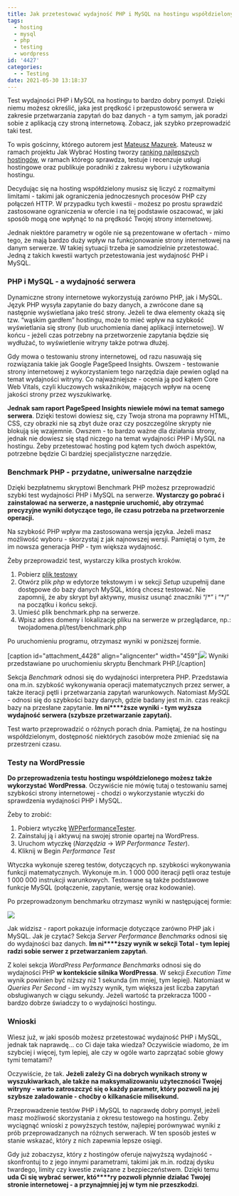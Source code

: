 ```yaml
---
title: Jak przetestować wydajność PHP i MySQL na hostingu współdzielonym?
tags:
  - hosting
  - mysql
  - php
  - testing
  - wordpress
id: '4427'
categories:
  - - Testing
date: 2021-05-30 13:18:37
---
```


Test wydajności PHP i MySQL na hostingu to bardzo dobry pomysł. Dzięki niemu możesz określić, jaka jest prędkość i przepustowość serwera w zakresie przetwarzania zapytań do baz danych - a tym samym, jak poradzi sobie z aplikacją czy stroną internetową. Zobacz, jak szybko przeprowadzić taki test.
<!-- more -->
To wpis gościnny, którego autorem jest [Mateusz Mazurek](https://mateuszmazurek.pl). Mateusz w ramach projektu Jak Wybrać Hosting tworzy [ranking najlepszych hostingów](https://jakwybrachosting.pl/), w ramach którego sprawdza, testuje i recenzuje usługi hostingowe oraz publikuje poradniki z zakresu wyboru i użytkowania hostingu.

Decydując się na hosting współdzielony musisz się liczyć z rozmaitymi limitami - takimi jak ograniczenia jednoczesnych procesów PHP czy połączeń HTTP. W przypadku tych kwestii - możesz po prostu sprawdzić zastosowane ograniczenia w ofercie i na tej podstawie oszacować, w jaki sposób mogą one wpłynąć to na prędkość Twojej strony internetowej.

Jednak niektóre parametry w ogóle nie są prezentowane w ofertach - mimo tego, że mają bardzo duży wpływ na funkcjonowanie strony internetowej na danym serwerze. W takiej sytuacji trzeba je samodzielnie przetestować. Jedną z takich kwestii wartych przetestowania jest wydajność PHP i MySQL.

### PHP i MySQL - a wydajność serwera

Dynamiczne strony internetowe wykorzystują zarówno PHP, jak i MySQL. Język PHP wysyła zapytanie do bazy danych, a zwrócone dane są następnie wyświetlana jako treść strony. Jeżeli te dwa elementy okażą się tzw. “wąskim gardłem” hostingu, może to mieć wpływ na szybkość wyświetlania się strony (lub uruchomienia danej aplikacji internetowej). W końcu - jeżeli czas potrzebny na przetworzenie zapytania będzie się wydłużać, to wyświetlenie witryny także potrwa dłużej.

Gdy mowa o testowaniu strony internetowej, od razu nasuwają się rozwiązania takie jak Google PageSpeed Insights. Owszem - testowanie strony internetowej z wykorzystaniem tego narzędzia daje pewien ogląd na temat wydajności witryny. Co najważniejsze - ocenia ją pod kątem Core Web Vitals, czyli kluczowych wskaźników, mających wpływ na ocenę jakości strony przez wyszukiwarkę.

**Jednak sam raport PageSpeed Insights niewiele m****ó****wi na temat samego serwera**. Dzięki testowi dowiesz się, czy Twoja strona ma poprawny HTML, CSS, czy obrazki nie są zbyt duże oraz czy poszczególne skrypty nie blokują się wzajemnie. Owszem - to bardzo ważne dla działania strony, jednak nie dowiesz się stąd niczego na temat wydajności PHP i MySQL na hostingu. Żeby przetestować hosting pod kątem tych dwóch aspektów, potrzebne będzie Ci bardziej specjalistyczne narzędzie.

### Benchmark PHP - przydatne, uniwersalne narzędzie

Dzięki bezpłatnemu skryptowi Benchmark PHP możesz przeprowadzić szybki test wydajności PHP i MySQL na serwerze. **Wystarczy go pobrać i zainstalować na serwerze, a następnie uruchomić, aby otrzymać precyzyjne wyniki dotyczące tego, ile czasu potrzeba na przetworzenie operacji.**

Na szybkość PHP wpływ ma zastosowana wersja języka. Jeżeli masz możliwość wyboru - skorzystaj z jak najnowszej wersji. Pamiętaj o tym, że im nowsza generacja PHP - tym większa wydajność.

Żeby przeprowadzić test, wystarczy kilka prostych kroków.

1.  Pobierz [plik testowy](https://github.com/vanilla-php/benchmark-php/archive/master.zip)
2.  Otwórz plik _php_ w edytorze tekstowym i w sekcji _Setup_ uzupełnij dane dostępowe do bazy danych MySQL, którą chcesz testować. Nie zapomnij, że aby skrypt był aktywny, musisz usunąć znaczniki “/\*” i “\*/” na początku i końcu sekcji.
3.  Umieść plik benchmark.php na serwerze.
4.  Wpisz adres domeny i lokalizację pliku na serwerze w przeglądarce, np.: twojadomena.pl/test/benchmark.php

Po uruchomieniu programu, otrzymasz wyniki w poniższej formie.

\[caption id="attachment\_4428" align="aligncenter" width="459"\]![](https://codecouple.pl/wp-content/uploads/2021/05/Picture-1-459x1024.jpg) Wyniki przedstawiane po uruchomieniu skryptu Benchmark PHP.\[/caption\]

Sekcja _Benchmark_ odnosi się do wydajności interpretera PHP. Przedstawia ona m.in. szybkość wykonywania operacji matematycznych przez serwer, a także iteracji pętli i przetwarzania zapytań warunkowych. Natomiast _MySQL_ \- odnosi się do szybkości bazy danych, gdzie badany jest m.in. czas reakcji bazy na przesłane zapytanie. **Im ni****ższe wyniki - tym wyższa wydajność serwera (szybsze przetwarzanie zapytań).**

Test warto przeprowadzić o różnych porach dnia. Pamiętaj, że na hostingu współdzielonym, dostępność niektórych zasobów może zmieniać się na przestrzeni czasu.

### Testy na WordPressie

**Do przeprowadzenia testu hostingu współdzielonego możesz także wykorzystać** **WordPressa**. Oczywiście nie mówię tutaj o testowaniu samej szybkości strony internetowej - chodzi o wykorzystanie wtyczki do sprawdzenia wydajności PHP i MySQL.

Żeby to zrobić:

1.  Pobierz wtyczkę [WPPerformanceTester](https://wordpress.org/plugins/wpperformancetester/).
2.  Zainstaluj ją i aktywuj na swojej stronie opartej na WordPress.
3.  Uruchom wtyczkę (_Narzędzia_ -> _WP Performance Tester_).
4.  Kliknij w Begin _Performance Test_

Wtyczka wykonuje szereg testów, dotyczących np. szybkości wykonywania funkcji matematycznych. Wykonuje m.in. 1 000 000 iteracji pętli oraz testuje 1 000 000 instrukcji warunkowych. Testowane są także podstawowe funkcje MySQL (połączenie, zapytanie, wersję oraz kodowanie).

Po przeprowadzonym benchmarku otrzymasz wyniki w następującej formie:

![](https://codecouple.pl/wp-content/uploads/2021/05/Picture-2.jpg)

Jak widzisz - raport pokazuje informacje dotyczące zarówno PHP jak i MySQL. Jak je czytać? Sekcja _Server Performance Benchmarks_ odnosi się do wydajności baz danych. **Im ni****ższy wynik w sekcji Total - tym lepiej radzi sobie serwer z przetwarzaniem zapytań**.

Z kolei sekcja _WordPress Performance Benchmarks_ odnosi się do wydajności PHP **w kontekście silnika WordPressa**. W sekcji _Execution Time_ wynik powinien być niższy niż 1 sekunda (im mniej, tym lepiej). Natomiast w _Queries Per Second_ \- im wyższy wynik, tym większa jest liczba zapytań obsługiwanych w ciągu sekundy. Jeżeli wartość ta przekracza 1000 - bardzo dobrze świadczy to o wydajności hostingu.

### Wnioski

Wiesz już, w jaki sposób możesz przetestować wydajność PHP i MySQL, jednak tak naprawdę… co Ci daje taka wiedza? Oczywiście wiadomo, że im szybciej i więcej, tym lepiej, ale czy w ogóle warto zaprzątać sobie głowy tymi tematami?

Oczywiście, że tak. **Jeżeli zależy Ci na dobrych wynikach strony w wyszukiwarkach, ale także na maksymalizowaniu użyteczności Twojej witryny - warto zatroszczyć się o każdy parametr, kt****ó****ry pozwoli na jej szybsze załadowanie - choćby o kilkanaście milisekund.**

Przeprowadzenie testów PHP i MySQL to naprawdę dobry pomysł, jeżeli masz możliwość skorzystania z okresu testowego na hostingu. Żeby wyciągnąć wnioski z powyższych testów, najlepiej porównywać wyniki z prób przeprowadzanych na różnych serwerach. W ten sposób jesteś w stanie wskazać, który z nich zapewnia lepsze osiągi.

Gdy już zobaczysz, który z hostingów oferuje najwyższą wydajność - skonfrontuj to z jego innymi parametrami, takimi jak m.in. rodzaj dysku twardego, limity czy kwestie związane z bezpieczeństwem. Dzięki temu **uda Ci si****ę wybrać serwer, kt****ó****ry pozwoli płynnie działać Twojej stronie internetowej - a przynajmniej jej w tym nie przeszkodzi**.